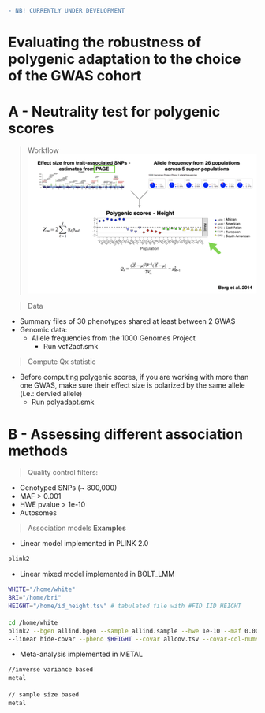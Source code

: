```diff
- NB! CURRENTLY UNDER DEVELOPMENT 
```

# Evaluating the robustness of polygenic adaptation to the choice of the GWAS cohort


# A - Neutrality test for polygenic scores
> Workflow 
[![INSERT YOUR GRAPHIC HERE](workflow.example.png)]()

> Data 
- Summary files of 30 phenotypes shared at least between 2 GWAS
- Genomic data: 
  - Allele frequencies from the 1000 Genomes Project
    - Run vcf2acf.smk

> Compute Qx statistic
- Before computing polygenic scores, if you are working with more than one GWAS, make sure their effect size is polarized by the same allele (i.e.: dervied allele)
  -  Run polyadapt.smk 

# B - Assessing different association methods
> Quality control filters: 

- Genotyped SNPs (~ 800,000)
- MAF > 0.001
- HWE pvalue > 1e-10
- Autosomes

> Association models
**Examples**
- Linear model implemented in PLINK 2.0
```bash 
plink2
```
- Linear mixed model implemented in BOLT_LMM
```bash 
WHITE="/home/white"
BRI="/home/bri"
HEIGHT="/home/id_height.tsv" # tabulated file with #FID	IID	HEIGHT

cd /home/white
plink2 --bgen allind.bgen --sample allind.sample --hwe 1e-10 --maf 0.001 --keep-fam filtered_ind.list.txt 
--linear hide-covar --pheno $HEIGHT --covar allcov.tsv --covar-col-nums 3-4,8-27 --variance-standardize --out $WHITE
```
- Meta-analysis implemented in METAL
```bash 
//inverse variance based
metal

// sample size based
metal
```



